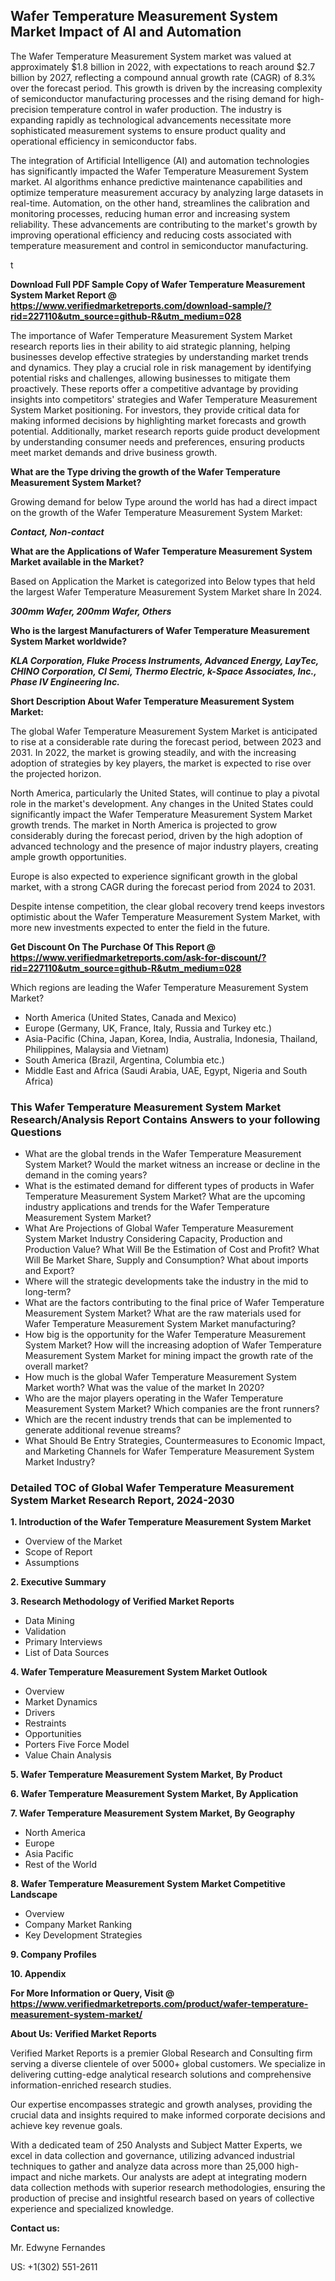 <h2>Wafer Temperature Measurement System Market Impact of AI and Automation</h2><p>The Wafer Temperature Measurement System market was valued at approximately $1.8 billion in 2022, with expectations to reach around $2.7 billion by 2027, reflecting a compound annual growth rate (CAGR) of 8.3% over the forecast period. This growth is driven by the increasing complexity of semiconductor manufacturing processes and the rising demand for high-precision temperature control in wafer production. The industry is expanding rapidly as technological advancements necessitate more sophisticated measurement systems to ensure product quality and operational efficiency in semiconductor fabs.</p><p>The integration of Artificial Intelligence (AI) and automation technologies has significantly impacted the Wafer Temperature Measurement System market. AI algorithms enhance predictive maintenance capabilities and optimize temperature measurement accuracy by analyzing large datasets in real-time. Automation, on the other hand, streamlines the calibration and monitoring processes, reducing human error and increasing system reliability. These advancements are contributing to the market's growth by improving operational efficiency and reducing costs associated with temperature measurement and control in semiconductor manufacturing.</p>t</p><p id="" class=""><strong>Download Full PDF Sample Copy of Wafer Temperature Measurement System Market Report @ <a href="https://www.verifiedmarketreports.com/download-sample/?rid=227110&utm_source=github-R&utm_medium=028" target="_blank">https://www.verifiedmarketreports.com/download-sample/?rid=227110&utm_source=github-R&utm_medium=028</a></strong></p><p>The importance of&nbsp;Wafer Temperature Measurement System Market research reports lies in their ability to aid strategic planning, helping businesses develop effective strategies by understanding market trends and dynamics. They play a crucial role in risk management by identifying potential risks and challenges, allowing businesses to mitigate them proactively. These reports offer a competitive advantage by providing insights into competitors' strategies and Wafer Temperature Measurement System Market positioning. For investors, they provide critical data for making informed decisions by highlighting market forecasts and growth potential. Additionally, market research reports guide product development by understanding consumer needs and preferences, ensuring products meet market demands and drive business growth.</p><p><strong>What are the&nbsp;Type driving the growth of the Wafer Temperature Measurement System Market?</strong></p><p id="" class="">Growing demand for below Type around the world has had a direct impact on the growth of the Wafer Temperature Measurement System Market:</p><em><strong>Contact, Non-contact</strong></em></p><strong>What are the&nbsp;Applications&nbsp;of Wafer Temperature Measurement System Market available in the Market?</strong></p><p id="" class="">Based on Application the Market is categorized into Below types that held the largest Wafer Temperature Measurement System Market share In 2024.</p><em><strong>300mm Wafer, 200mm Wafer, Others</strong></em></p><strong>Who is the largest Manufacturers of Wafer Temperature Measurement System Market worldwide?</strong></p><p><em><strong>KLA Corporation, Fluke Process Instruments, Advanced Energy, LayTec, CHINO Corporation, CI Semi, Thermo Electric, k-Space Associates, Inc., Phase IV Engineering Inc.</strong></em></p><p id="" class=""><strong>Short Description About Wafer Temperature Measurement System Market:</strong></p><p>The global Wafer Temperature Measurement System Market is anticipated to rise at a considerable rate during the forecast period, between 2023 and 2031. In 2022, the market is growing steadily, and with the increasing adoption of strategies by key players, the market is expected to rise over the projected horizon.</p><p>North America, particularly the United States, will continue to play a pivotal role in the market's development. Any changes in the United States could significantly impact the Wafer Temperature Measurement System Market growth trends. The market in North America is projected to grow considerably during the forecast period, driven by the high adoption of advanced technology and the presence of major industry players, creating ample growth opportunities.</p><p>Europe is also expected to experience significant growth in the global market, with a strong CAGR during the forecast period from 2024 to 2031.</p><p>Despite intense competition, the clear global recovery trend keeps investors optimistic about the Wafer Temperature Measurement System Market, with more new investments expected to enter the field in the future.</p><p id="" class=""><strong>Get Discount On The Purchase Of This Report @ <a href="https://www.verifiedmarketreports.com/ask-for-discount/?rid=227110&utm_source=github-R&utm_medium=028" target="_blank">https://www.verifiedmarketreports.com/ask-for-discount/?rid=227110&utm_source=github-R&utm_medium=028</a></strong></p>Which regions are leading the Wafer Temperature Measurement System Market?</p><ul><li>North America (United States, Canada and Mexico)</li><li>Europe (Germany, UK, France, Italy, Russia and Turkey etc.)</li><li>Asia-Pacific (China, Japan, Korea, India, Australia, Indonesia, Thailand, Philippines, Malaysia and Vietnam)</li><li>South America (Brazil, Argentina, Columbia etc.)</li><li>Middle East and Africa (Saudi Arabia, UAE, Egypt, Nigeria and South Africa)</li></ul><h3 id="" class="">This Wafer Temperature Measurement System Market Research/Analysis Report Contains Answers to your following Questions</h3><ul><li>What are the global trends in the Wafer Temperature Measurement System Market? Would the market witness an increase or decline in the demand in the coming years?</li><li>What is the estimated demand for different types of products in Wafer Temperature Measurement System Market? What are the upcoming industry applications and trends for the Wafer Temperature Measurement System Market?</li><li>What Are Projections of Global Wafer Temperature Measurement System Market Industry Considering Capacity, Production and Production Value? What Will Be the Estimation of Cost and Profit? What Will Be Market Share, Supply and Consumption? What about imports and Export?</li><li>Where will the strategic developments take the industry in the mid to long-term?</li><li>What are the factors contributing to the final price of Wafer Temperature Measurement System Market? What are the raw materials used for Wafer Temperature Measurement System Market manufacturing?</li><li>How big is the opportunity for the Wafer Temperature Measurement System Market? How will the increasing adoption of Wafer Temperature Measurement System Market for mining impact the growth rate of the overall market?</li><li>How much is the global Wafer Temperature Measurement System Market worth? What was the value of the market In 2020?</li><li>Who are the major players operating in the Wafer Temperature Measurement System Market? Which companies are the front runners?</li><li>Which are the recent industry trends that can be implemented to generate additional revenue streams?</li><li>What Should Be Entry Strategies, Countermeasures to Economic Impact, and Marketing Channels for Wafer Temperature Measurement System Market Industry?</li></ul><h3 id="" class="">Detailed TOC of Global Wafer Temperature Measurement System Market Research Report, 2024-2030</h3><p id="" class=""><strong>1. Introduction of the Wafer Temperature Measurement System Market</strong></p><ul><li>Overview of the Market</li><li>Scope of Report</li><li>Assumptions</li></ul><p id="" class=""><strong>2. Executive Summary</strong></p><p id="" class=""><strong>3. Research Methodology of Verified Market Reports</strong></p><ul><li>Data Mining</li><li>Validation</li><li>Primary Interviews</li><li>List of Data Sources</li></ul><p id="" class=""><strong>4. Wafer Temperature Measurement System Market Outlook</strong></p><ul><li>Overview</li><li>Market Dynamics</li><li>Drivers</li><li>Restraints</li><li>Opportunities</li><li>Porters Five Force Model</li><li>Value Chain Analysis</li></ul><p id="" class=""><strong>5. Wafer Temperature Measurement System Market, By Product</strong></p><p id="" class=""><strong>6. Wafer Temperature Measurement System Market, By Application</strong></p><p id="" class=""><strong>7. Wafer Temperature Measurement System Market, By Geography</strong></p><ul><li>North America</li><li>Europe</li><li>Asia Pacific</li><li>Rest of the World</li></ul><p id="" class=""><strong>8. Wafer Temperature Measurement System Market Competitive Landscape</strong></p><ul><li>Overview</li><li>Company Market Ranking</li><li>Key Development Strategies</li></ul><p id="" class=""><strong>9. Company Profiles</strong></p><p id="" class=""><strong>10. Appendix</strong></p><p id="" class=""><strong>For More Information or Query, Visit @ <a href="https://www.verifiedmarketreports.com/product/wafer-temperature-measurement-system-market/" target="_blank">https://www.verifiedmarketreports.com/product/wafer-temperature-measurement-system-market/</a></strong></p><p id="" class=""><strong>About Us: Verified Market Reports</strong></p><p id="" class="">Verified Market Reports is a premier Global Research and Consulting firm serving a diverse clientele of over 5000+ global customers. We specialize in delivering cutting-edge analytical research solutions and comprehensive information-enriched research studies.</p><p id="" class="">Our expertise encompasses strategic and growth analyses, providing the crucial data and insights required to make informed corporate decisions and achieve key revenue goals.</p><p id="" class="">With a dedicated team of 250 Analysts and Subject Matter Experts, we excel in data collection and governance, utilizing advanced industrial techniques to gather and analyze data across more than 25,000 high-impact and niche markets. Our analysts are adept at integrating modern data collection methods with superior research methodologies, ensuring the production of precise and insightful research based on years of collective experience and specialized knowledge.</p><p id="" class=""><strong>Contact us:</strong></p><p id="" class="">Mr. Edwyne Fernandes</p><p id="" class="">US: +1(302) 551-2611</p>